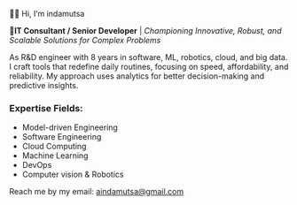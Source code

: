 👋🏽 Hi, I’m indamutsa

**👀IT Consultant / Senior Developer** | _Championing Innovative, Robust, and Scalable Solutions for Complex Problems_

As R&D engineer with 8 years in software, ML, robotics, cloud, and big data. I craft tools that redefine daily routines, focusing on speed, affordability, and reliability. My approach uses analytics for better decision-making and predictive insights.

### Expertise Fields:

- Model-driven Engineering
- Software Engineering
- Cloud Computing
- Machine Learning
- DevOps
- Computer vision & Robotics

Reach me by my email: [aindamutsa@gmail.com](mailto:aindamutsa@gmail.com)
